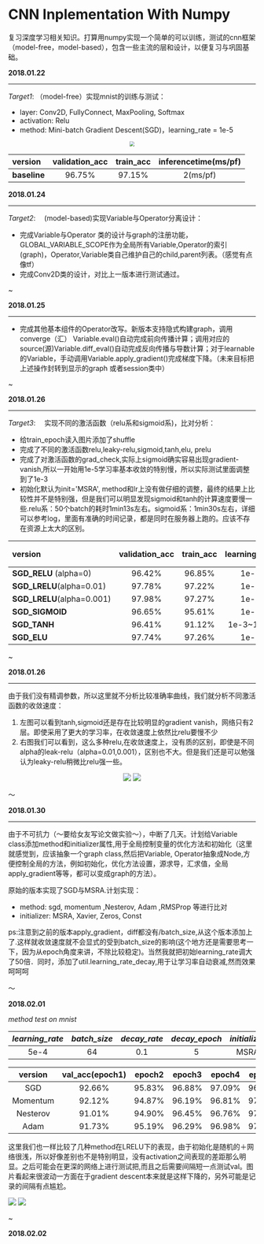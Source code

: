 # 	CNN Inplementation With Numpy

​	复习深度学习相关知识。打算用numpy实现一个简单的可以训练，测试的cnn框架（model-free，model-based），包含一些主流的层和设计，以便复习与巩固基础。



**2018.01.22**

---

*Target1*:  （model-free）实现mnist的训练与测试：

* layer: Conv2D, FullyConnect, MaxPooling, Softmax 
* activation: Relu
* method: Mini-batch Gradient Descent(SGD)，learning_rate = 1e-5


<center>

<img src="fig/iteration.jpg" style="zoom:60%"/>

| version      | validation_acc | train_acc | inferencetime(ms/pf) |
| :----------- | :------------: | :-------: | :------------------: |
| **baseline** |     96.75%     |  97.15%   |       2(ms/pf)       |

</center>

  



**2018.01.24**

------

*Target2*: 　(model-based)实现Variable与Operator分离设计：

* 完成Variable与Operator 类的设计与graph的注册功能，GLOBAL_VARIABLE_SCOPE作为全局所有Variable,Operator的索引(graph)，Operator,Variable类自己维护自己的child,parent列表。（感觉有点像tf）
* 完成Conv2D类的设计，对比上一版本进行测试通过。


~



**2018.01.25**

------

* 完成其他基本组件的Operator改写。新版本支持隐式构建graph，调用converge（汇） Variable.eval()自动完成前向传播计算；调用对应的source(源)Variable.diff_eval()自动完成反向传播与导数计算；对于learnable的Variable，手动调用Variable.apply_gradient()完成梯度下降。（未来目标把上述操作封转到显示的graph 或者session类中）


~



**2018.01.26**

------

*Target3*: 　实现不同的激活函数（relu系和sigmoid系)，比对分析：

* 给train_epoch读入图片添加了shuffle
* 完成了不同的激活函数relu,leaky-relu,sigmoid,tanh,elu, prelu
* 完成了对激活函数的grad_check,实际上sigmoid确实容易出现gradient-vanish,所以一开始用1e-5学习率基本收敛的特别慢，所以实际测试里面调整到了1e-3
* 初始化默认为init='MSRA', method和lr上没有做仔细的调整，最终的结果上比较性并不是特别强，但是我们可以明显发现sigmoid和tanh的计算速度要慢一些.relu系：50个batch的耗时1min13s左右。sigmoid系：1min30s左右，详细可以参考log，里面有准确的时间记录，都是同时在服务器上跑的。应该不存在资源上太大的区别。

| version                    | validation_acc | train_acc | learning_rate | epoch（max=20） |
| :------------------------- | :------------: | :-------: | :-----------: | :-----------: |
| **SGD_RELU** (alpha=0)     |     96.42%     |  96.85%   |     1e-5      |      11       |
| **SGD_LRELU**(alpha=0.01)  |     97.78%     |  97.22%   |     1e-5      |      17       |
| **SGD_LRELU**(alpha=0.001) |     97.98%     |  97.27%   |     1e-5      |      16       |
| **SGD_SIGMOID**            |     96.65%     |  95.61%   |     1e-3      |      16       |
| **SGD_TANH**               |     96.41%     |  91.12%   |   1e-3~1e-4   |       2       |
| **SGD_ELU**                |     97.74%     |  97.26%   |     1e-5      |      13       |

~



**2018.01.26**

------

由于我们没有精调参数，所以这里就不分析比较准确率曲线，我们就分析不同激活函数的收敛速度：

1. 左图可以看到tanh,sigmoid还是存在比较明显的gradient vanish，网络只有2层。即使采用了更大的学习率，在收敛速度上依然比relu要慢不少
2. 右图我们可以看到，这么多种relu,在收敛速度上，没有质的区别，即使是不同alpha的leak-relu（alpha=0.01,0.001），区别也不大。但是我们还是可以勉强认为leaky-relu稍微比relu强一些。

<center>

<img src="fig/activation-loss1.jpg" style="zoom:100%"/>      <img src="fig/activation-loss2.jpg" style="zoom:100%"/>

</center>

～

**2018.01.30**

------

由于不可抗力（～要给女友写论文做实验～），中断了几天。计划给Variable class添加method和initializer属性,用于全局控制变量的优化方法和初始化（这里就感觉到，应该抽象一个graph class,然后把Variable, Operator抽象成Node,方便控制全局的方法，例如初始化，优化方法设置，源求导，汇求值，全局apply_gradient等等，都可以变成graph的方法）。

原始的版本实现了SGD与MSRA.计划实现：

* method: sgd, momentum ,Nesterov, Adam ,RMSProp 等进行比对
* initializer: MSRA,  Xavier, Zeros, Const

ps:注意到之前的版本apply_gradient，diff都没有/batch_size,从这个版本添加上了.这样就收敛速度就不会显式的受到batch_size的影响(这个地方还是需要思考一下，因为从epoch角度来讲，不除比较稳定)。当然我就把初始learning_rate调大了50倍．同时，添加了util.learning_rate_decay,用于让学习率自动衰减,然而效果呵呵呵

～

**2018.02.01**

*method test on mnist*

| *learning_rate* | *batch_size* | *decay_rate* | *decay_epoch* | *initializer* |
| :-------------: | :----------: | :----------: | :-----------: | :-----------: |
|      5e-4       |      64      |     0.1      |       5       |     MSRA      |

| version  | val_acc(epoch1) | epoch2 | epoch3 | epoch4 | epoch5 |
| :------: | :-------------: | :----: | :----: | :----: | :----: |
|   SGD    |     92.66%      | 95.83% | 96.88% | 97.09% | 96.76% |
| Momentum |     92.12%      | 94.87% | 96.19% | 96.81% | 97.16% |
| Nesterov |     91.01%      | 94.90% | 96.45% | 96.76% | 97.11% |
|   Adam   |     91.73%      | 95.19% | 96.29% | 96.98% | 97.07% |

这里我们也一样比较了几种method在LRELU下的表现，由于初始化是随机的＋网络很浅，所以好像差别也不是特别明显，没有activation之间表现的差距那么明显。之后可能会在更深的网络上进行测试把,而且之后需要间隔短一点测试val。图片看起来很波动一方面在于gradient descent本来就是这样下降的，另外可能是记录的间隔有点尴尬。

<img src="fig/method-loss.jpg" style="zoom:100%"/>     <img src="fig/method-acc.jpg" style="zoom:100%"/>

~

**2018.02.02**

